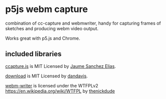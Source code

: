 # p5js webm capture

combination of cc-capture and webmwriter, handy for capturing frames of sketches and producing webm video output.

Works great with p5.js and Chrome.

## included libraries

[ccapture.js](https://github.com/spite/ccapture.js) is MIT Licensed by [Jaume Sanchez Elias](https://github.com/spite).

[download](https://github.com/rndme/download) is MIT Licensed by [dandavis](https://github.com/rndme).

[webm-writer](https://github.com/thenickdude/webm-writer-js) is licensed under the WTFPLv2 https://en.wikipedia.org/wiki/WTFPL by [thenickdude](https://github.com/thenickdude)




